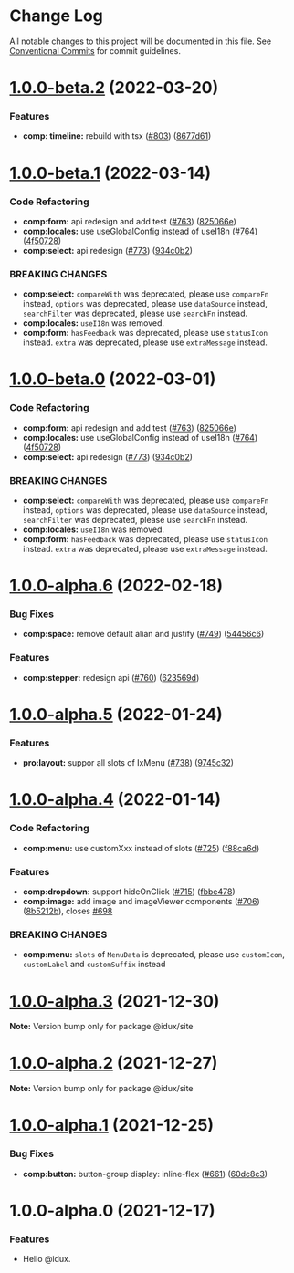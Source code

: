# Change Log

All notable changes to this project will be documented in this file.
See [Conventional Commits](https://conventionalcommits.org) for commit guidelines.

# [1.0.0-beta.2](https://github.com/IDuxFE/idux/compare/v1.0.0-beta.1...v1.0.0-beta.2) (2022-03-20)


### Features

* **comp: timeline:** rebuild with tsx ([#803](https://github.com/IDuxFE/idux/issues/803)) ([8677d61](https://github.com/IDuxFE/idux/commit/8677d6163505769cb9af80f3073980dbdab6fc01))





# [1.0.0-beta.1](https://github.com/IDuxFE/idux/compare/v1.0.0-alpha.6...v1.0.0-beta.1) (2022-03-14)


### Code Refactoring

* **comp:form:** api redesign and add test ([#763](https://github.com/IDuxFE/idux/issues/763)) ([825066e](https://github.com/IDuxFE/idux/commit/825066e011b46b50f536e413d189a7d7d104c185))
* **comp:locales:** use useGlobalConfig instead of useI18n ([#764](https://github.com/IDuxFE/idux/issues/764)) ([4f50728](https://github.com/IDuxFE/idux/commit/4f50728ae26c6091ac6d9bf85f95af134b16a97d))
* **comp:select:** api redesign ([#773](https://github.com/IDuxFE/idux/issues/773)) ([934c0b2](https://github.com/IDuxFE/idux/commit/934c0b21e14e63860874f4a2fb3664d31e3534d0))


### BREAKING CHANGES

* **comp:select:** `compareWith` was deprecated, please use `compareFn` instead, `options` was deprecated, please use `dataSource` instead, `searchFilter` was deprecated, please use `searchFn` instead.
* **comp:locales:** `useI18n` was removed.
* **comp:form:** `hasFeedback` was deprecated, please use `statusIcon` instead.  `extra` was
deprecated, please use `extraMessage` instead.





# [1.0.0-beta.0](https://github.com/IDuxFE/idux/compare/v1.0.0-alpha.6...v1.0.0-beta.0) (2022-03-01)


### Code Refactoring

* **comp:form:** api redesign and add test ([#763](https://github.com/IDuxFE/idux/issues/763)) ([825066e](https://github.com/IDuxFE/idux/commit/825066e011b46b50f536e413d189a7d7d104c185))
* **comp:locales:** use useGlobalConfig instead of useI18n ([#764](https://github.com/IDuxFE/idux/issues/764)) ([4f50728](https://github.com/IDuxFE/idux/commit/4f50728ae26c6091ac6d9bf85f95af134b16a97d))
* **comp:select:** api redesign ([#773](https://github.com/IDuxFE/idux/issues/773)) ([934c0b2](https://github.com/IDuxFE/idux/commit/934c0b21e14e63860874f4a2fb3664d31e3534d0))


### BREAKING CHANGES

* **comp:select:** `compareWith` was deprecated, please use `compareFn` instead, `options` was deprecated, please use `dataSource` instead, `searchFilter` was deprecated, please use `searchFn` instead.
* **comp:locales:** `useI18n` was removed.
* **comp:form:** `hasFeedback` was deprecated, please use `statusIcon` instead.  `extra` was
deprecated, please use `extraMessage` instead.





# [1.0.0-alpha.6](https://github.com/IDuxFE/idux/compare/v1.0.0-alpha.5...v1.0.0-alpha.6) (2022-02-18)


### Bug Fixes

* **comp:space:** remove default alian and justify ([#749](https://github.com/IDuxFE/idux/issues/749)) ([54456c6](https://github.com/IDuxFE/idux/commit/54456c6ddedc7e8c786cb23cedfedac4f5a0833e))


### Features

* **comp:stepper:** redesign api ([#760](https://github.com/IDuxFE/idux/issues/760)) ([623569d](https://github.com/IDuxFE/idux/commit/623569db9725c8f97ce2a1beec8eb1805d5b8027))





# [1.0.0-alpha.5](https://github.com/IDuxFE/idux/compare/v1.0.0-alpha.4...v1.0.0-alpha.5) (2022-01-24)


### Features

* **pro:layout:** suppor all slots of IxMenu ([#738](https://github.com/IDuxFE/idux/issues/738)) ([9745c32](https://github.com/IDuxFE/idux/commit/9745c329a962faa2499f0003c8badab33b9dcabc))





# [1.0.0-alpha.4](https://github.com/IDuxFE/idux/compare/v1.0.0-alpha.3...v1.0.0-alpha.4) (2022-01-14)


### Code Refactoring

* **comp:menu:** use customXxx instead of slots ([#725](https://github.com/IDuxFE/idux/issues/725)) ([f88ca6d](https://github.com/IDuxFE/idux/commit/f88ca6db43b1eba493cda16b91a16062a654ce0a))


### Features

* **comp:dropdown:** support hideOnClick ([#715](https://github.com/IDuxFE/idux/issues/715)) ([fbbe478](https://github.com/IDuxFE/idux/commit/fbbe4786b3f47b1924c9d7b404306f424111fbd4))
* **comp:image:** add image and imageViewer components ([#706](https://github.com/IDuxFE/idux/issues/706)) ([8b5212b](https://github.com/IDuxFE/idux/commit/8b5212bc1287e5c2b3cedd4e1fe556cb707eba0c)), closes [#698](https://github.com/IDuxFE/idux/issues/698)


### BREAKING CHANGES

* **comp:menu:** `slots` of `MenuData` is deprecated,  please use `customIcon`, `customLabel` and
`customSuffix` instead





# [1.0.0-alpha.3](https://github.com/IDuxFE/idux/compare/v1.0.0-alpha.2...v1.0.0-alpha.3) (2021-12-30)

**Note:** Version bump only for package @idux/site





# [1.0.0-alpha.2](https://github.com/IDuxFE/idux/compare/v1.0.0-alpha.1...v1.0.0-alpha.2) (2021-12-27)

**Note:** Version bump only for package @idux/site





# [1.0.0-alpha.1](https://github.com/IDuxFE/idux/compare/v1.0.0-alpha.0...v1.0.0-alpha.1) (2021-12-25)


### Bug Fixes

* **comp:button:** button-group display: inline-flex ([#661](https://github.com/IDuxFE/idux/issues/661)) ([60dc8c3](https://github.com/IDuxFE/idux/commit/60dc8c30b9ca0da0f4446e5be24b439f5ecbdf79))





# 1.0.0-alpha.0 (2021-12-17)


### Features

* Hello @idux.
